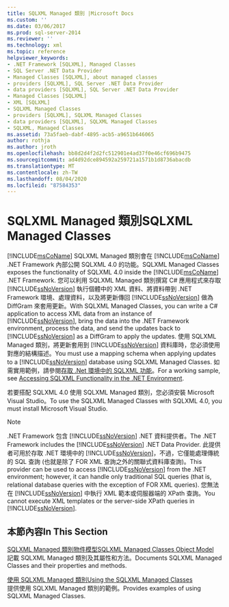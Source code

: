 ```yaml
---
title: SQLXML Managed 類別 |Microsoft Docs
ms.custom: ''
ms.date: 03/06/2017
ms.prod: sql-server-2014
ms.reviewer: ''
ms.technology: xml
ms.topic: reference
helpviewer_keywords:
- .NET Framework [SQLXML], Managed Classes
- SQL Server .NET Data Provider
- Managed Classes [SQLXML], about managed classes
- providers [SQLXML], SQL Server .NET Data Provider
- data providers [SQLXML], SQL Server .NET Data Provider
- Managed Classes [SQLXML]
- XML [SQLXML]
- SQLXML Managed Classes
- providers [SQLXML], SQLXML Managed Classes
- data providers [SQLXML], SQLXML Managed Classes
- SQLXML, Managed Classes
ms.assetid: 73a5faeb-dabf-4895-acb5-a9651b646065
author: rothja
ms.author: jroth
ms.openlocfilehash: bb8d2d4f2d2fc512901e4ad37f0e46cf696b9475
ms.sourcegitcommit: ad4d92dce894592a259721a1571b1d8736abacdb
ms.translationtype: MT
ms.contentlocale: zh-TW
ms.lasthandoff: 08/04/2020
ms.locfileid: "87584353"
---
```

# <a name="sqlxml-managed-classes"></a><span data-ttu-id="643c5-102">SQLXML Managed 類別</span><span class="sxs-lookup"><span data-stu-id="643c5-102">SQLXML Managed Classes</span></span>
  [!INCLUDE[msCoName](../../../includes/msconame-md.md)] <span data-ttu-id="643c5-103">SQLXML Managed 類別會在 [!INCLUDE[msCoName](../../../includes/msconame-md.md)] .NET Framework 內部公開 SQLXML 4.0 的功能。</span><span class="sxs-lookup"><span data-stu-id="643c5-103">SQLXML Managed Classes exposes the functionality of SQLXML 4.0 inside the [!INCLUDE[msCoName](../../../includes/msconame-md.md)] .NET Framework.</span></span> <span data-ttu-id="643c5-104">您可以利用 SQLXML Managed 類別撰寫 C# 應用程式來存取 [!INCLUDE[ssNoVersion](../../../includes/ssnoversion-md.md)] 執行個體中的 XML 資料、將資料帶到 .NET Framework 環境、處理資料，以及將更新傳回 [!INCLUDE[ssNoVersion](../../../includes/ssnoversion-md.md)] 做為 DiffGram 來套用更新。</span><span class="sxs-lookup"><span data-stu-id="643c5-104">With SQLXML Managed Classes, you can write a C# application to access XML data from an instance of [!INCLUDE[ssNoVersion](../../../includes/ssnoversion-md.md)], bring the data into the .NET Framework environment, process the data, and send the updates back to [!INCLUDE[ssNoVersion](../../../includes/ssnoversion-md.md)] as a DiffGram to apply the updates.</span></span> <span data-ttu-id="643c5-105">使用 SQLXML Managed 類別，將更新套用到 [!INCLUDE[ssNoVersion](../../../includes/ssnoversion-md.md)] 資料庫時，您必須使用對應的結構描述。</span><span class="sxs-lookup"><span data-stu-id="643c5-105">You must use a mapping schema when applying updates to a [!INCLUDE[ssNoVersion](../../../includes/ssnoversion-md.md)] database using SQLXML Managed Classes.</span></span> <span data-ttu-id="643c5-106">如需實用範例，請參閱[存取 .Net 環境中的 SQLXML 功能](accessing-sqlxml-functionality-in-the-net-environment.md)。</span><span class="sxs-lookup"><span data-stu-id="643c5-106">For a working sample, see [Accessing SQLXML Functionality in the .NET Environment](accessing-sqlxml-functionality-in-the-net-environment.md).</span></span>  
  
 <span data-ttu-id="643c5-107">若要搭配 SQLXML 4.0 使用 SQLXML Managed 類別，您必須安裝 Microsoft Visual Studio。</span><span class="sxs-lookup"><span data-stu-id="643c5-107">To use the SQLXML Managed Classes with SQLXML 4.0, you must install Microsoft Visual Studio.</span></span>  
  
> [!NOTE]  
>  <span data-ttu-id="643c5-108">.NET Framework 包含 [!INCLUDE[ssNoVersion](../../../includes/ssnoversion-md.md)] .NET 資料提供者。</span><span class="sxs-lookup"><span data-stu-id="643c5-108">The .NET Framework includes the [!INCLUDE[ssNoVersion](../../../includes/ssnoversion-md.md)] .NET Data Provider.</span></span> <span data-ttu-id="643c5-109">此提供者可用於存取 .NET 環境中的 [!INCLUDE[ssNoVersion](../../../includes/ssnoversion-md.md)]，不過，它僅能處理傳統的 SQL 查詢 (也就是除了 FOR XML 查詢之外的關聯式資料庫查詢)。</span><span class="sxs-lookup"><span data-stu-id="643c5-109">This provider can be used to access [!INCLUDE[ssNoVersion](../../../includes/ssnoversion-md.md)] from the .NET environment; however, it can handle only traditional SQL queries (that is, relational database queries with the exception of FOR XML queries).</span></span> <span data-ttu-id="643c5-110">您無法在 [!INCLUDE[ssNoVersion](../../../includes/ssnoversion-md.md)] 中執行 XML 範本或伺服器端的 XPath 查詢。</span><span class="sxs-lookup"><span data-stu-id="643c5-110">You cannot execute XML templates or the server-side XPath queries in [!INCLUDE[ssNoVersion](../../../includes/ssnoversion-md.md)].</span></span>  
  
## <a name="in-this-section"></a><span data-ttu-id="643c5-111">本節內容</span><span class="sxs-lookup"><span data-stu-id="643c5-111">In This Section</span></span>  
 [<span data-ttu-id="643c5-112">SQLXML Managed 類別物件模型</span><span class="sxs-lookup"><span data-stu-id="643c5-112">SQLXML Managed Classes Object Model</span></span>](../../../database-engine/dev-guide/sqlxml-managed-classes-object-model.md)  
 <span data-ttu-id="643c5-113">記載 SQLXML Managed 類別及其屬性和方法。</span><span class="sxs-lookup"><span data-stu-id="643c5-113">Documents SQLXML Managed Classes and their properties and methods.</span></span>  
  
 [<span data-ttu-id="643c5-114">使用 SQLXML Managed 類別</span><span class="sxs-lookup"><span data-stu-id="643c5-114">Using the SQLXML Managed Classes</span></span>](sqlxml-4-0-net-framework-support-managed-classes.md)  
 <span data-ttu-id="643c5-115">提供使用 SQLXML Managed 類別的範例。</span><span class="sxs-lookup"><span data-stu-id="643c5-115">Provides examples of using SQLXML Managed Classes.</span></span>  
  
  
